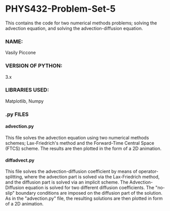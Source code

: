# PHYS432-Problem-Set-5
 This contains the code for two numerical methods problems; solving the advection equation, and solving the advection-diffusion equation.

### NAME: 
Vasily Piccone

### VERSION OF PYTHON:
3.x

### LIBRARIES USED:
Matplotlib, Numpy

### .py FILES 
#### advection.py 
This file solves the advection equation using two numerical methods schemes; Lax-Friedrich's method and the Forward-Time Central Space (FTCS) scheme. The results are then plotted in the form of a 2D animation.

#### diffadvect.py 
This file solves the advection-diffusion coefficient by means of operator-splitting, where the advection part is solved via the Lax-Friedrich method, and the diffusion part is solved via an implicit scheme. The Advection-Diffusion equation is solved for two different diffusion coefficients. The "no-slip" boundary conditions are imposed on the diffusion part of the solution. As in the "advection.py" file, the resulting solutions are then plotted in form of a 2D animation.
